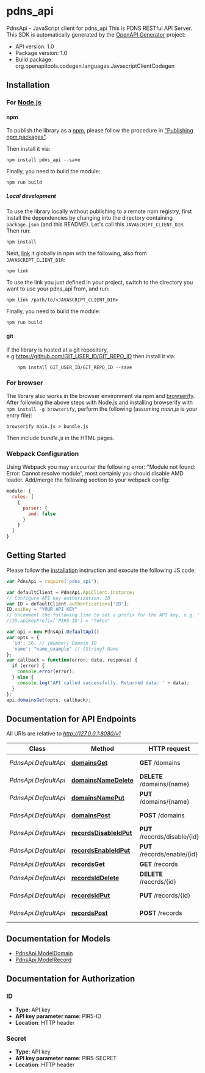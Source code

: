 # pdns_api

PdnsApi - JavaScript client for pdns_api
This is PDNS RESTful API Server.
This SDK is automatically generated by the [OpenAPI Generator](https://openapi-generator.tech) project:

- API version: 1.0
- Package version: 1.0
- Build package: org.openapitools.codegen.languages.JavascriptClientCodegen

## Installation

### For [Node.js](https://nodejs.org/)

#### npm

To publish the library as a [npm](https://www.npmjs.com/), please follow the procedure in ["Publishing npm packages"](https://docs.npmjs.com/getting-started/publishing-npm-packages).

Then install it via:

```shell
npm install pdns_api --save
```

Finally, you need to build the module:

```shell
npm run build
```

##### Local development

To use the library locally without publishing to a remote npm registry, first install the dependencies by changing into the directory containing `package.json` (and this README). Let's call this `JAVASCRIPT_CLIENT_DIR`. Then run:

```shell
npm install
```

Next, [link](https://docs.npmjs.com/cli/link) it globally in npm with the following, also from `JAVASCRIPT_CLIENT_DIR`:

```shell
npm link
```

To use the link you just defined in your project, switch to the directory you want to use your pdns_api from, and run:

```shell
npm link /path/to/<JAVASCRIPT_CLIENT_DIR>
```

Finally, you need to build the module:

```shell
npm run build
```

#### git

If the library is hosted at a git repository, e.g.https://github.com/GIT_USER_ID/GIT_REPO_ID
then install it via:

```shell
    npm install GIT_USER_ID/GIT_REPO_ID --save
```

### For browser

The library also works in the browser environment via npm and [browserify](http://browserify.org/). After following
the above steps with Node.js and installing browserify with `npm install -g browserify`,
perform the following (assuming *main.js* is your entry file):

```shell
browserify main.js > bundle.js
```

Then include *bundle.js* in the HTML pages.

### Webpack Configuration

Using Webpack you may encounter the following error: "Module not found: Error:
Cannot resolve module", most certainly you should disable AMD loader. Add/merge
the following section to your webpack config:

```javascript
module: {
  rules: [
    {
      parser: {
        amd: false
      }
    }
  ]
}
```

## Getting Started

Please follow the [installation](#installation) instruction and execute the following JS code:

```javascript
var PdnsApi = require('pdns_api');

var defaultClient = PdnsApi.ApiClient.instance;
// Configure API key authorization: ID
var ID = defaultClient.authentications['ID'];
ID.apiKey = "YOUR API KEY"
// Uncomment the following line to set a prefix for the API key, e.g. "Token" (defaults to null)
//ID.apiKeyPrefix['PIR5-ID'] = "Token"

var api = new PdnsApi.DefaultApi()
var opts = {
  'id': 56, // {Number} Domain ID
  'name': "name_example" // {String} Name
};
var callback = function(error, data, response) {
  if (error) {
    console.error(error);
  } else {
    console.log('API called successfully. Returned data: ' + data);
  }
};
api.domainsGet(opts, callback);

```

## Documentation for API Endpoints

All URIs are relative to *http://127.0.0.1:8080/v1*

Class | Method | HTTP request | Description
------------ | ------------- | ------------- | -------------
*PdnsApi.DefaultApi* | [**domainsGet**](docs/DefaultApi.md#domainsGet) | **GET** /domains | get domains
*PdnsApi.DefaultApi* | [**domainsNameDelete**](docs/DefaultApi.md#domainsNameDelete) | **DELETE** /domains/{name} | delete domain
*PdnsApi.DefaultApi* | [**domainsNamePut**](docs/DefaultApi.md#domainsNamePut) | **PUT** /domains/{name} | update domain
*PdnsApi.DefaultApi* | [**domainsPost**](docs/DefaultApi.md#domainsPost) | **POST** /domains | create domain
*PdnsApi.DefaultApi* | [**recordsDisableIdPut**](docs/DefaultApi.md#recordsDisableIdPut) | **PUT** /records/disable/{id} | disable record
*PdnsApi.DefaultApi* | [**recordsEnableIdPut**](docs/DefaultApi.md#recordsEnableIdPut) | **PUT** /records/enable/{id} | enable record
*PdnsApi.DefaultApi* | [**recordsGet**](docs/DefaultApi.md#recordsGet) | **GET** /records | get records
*PdnsApi.DefaultApi* | [**recordsIdDelete**](docs/DefaultApi.md#recordsIdDelete) | **DELETE** /records/{id} | delete record
*PdnsApi.DefaultApi* | [**recordsIdPut**](docs/DefaultApi.md#recordsIdPut) | **PUT** /records/{id} | update record
*PdnsApi.DefaultApi* | [**recordsPost**](docs/DefaultApi.md#recordsPost) | **POST** /records | create record


## Documentation for Models

 - [PdnsApi.ModelDomain](docs/ModelDomain.md)
 - [PdnsApi.ModelRecord](docs/ModelRecord.md)


## Documentation for Authorization



### ID


- **Type**: API key
- **API key parameter name**: PIR5-ID
- **Location**: HTTP header



### Secret


- **Type**: API key
- **API key parameter name**: PIR5-SECRET
- **Location**: HTTP header

